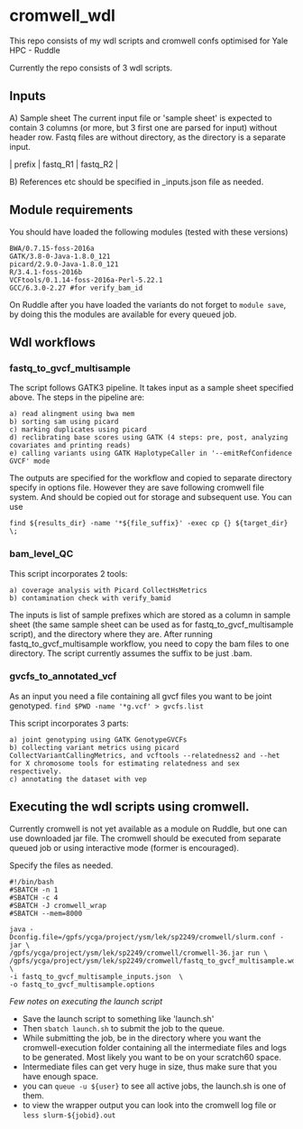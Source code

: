 # cromwell_wdl
This repo consists of my wdl scripts and cromwell confs optimised for Yale HPC - Ruddle

Currently the repo consists of 3 wdl scripts.

## Inputs

A) Sample sheet
The current input file or 'sample sheet' is expected to contain 3 columns (or more, but 3 first one are parsed for input) without header row. Fastq files are without directory, as the directory is a separate input.

| prefix | fastq_R1 | fastq_R2 |

B) References etc should be specified in _inputs.json file as needed.

## Module requirements

You should have loaded the following modules (tested with these versions)

```
BWA/0.7.15-foss-2016a
GATK/3.8-0-Java-1.8.0_121
picard/2.9.0-Java-1.8.0_121
R/3.4.1-foss-2016b
VCFtools/0.1.14-foss-2016a-Perl-5.22.1
GCC/6.3.0-2.27 #for verify_bam_id
```

On Ruddle after you have loaded the variants do not forget to `module save`, by doing this the modules are available for every queued job.

## Wdl workflows
### fastq_to_gvcf_multisample
The script follows GATK3 pipeline. It takes input as a sample sheet specified above. The steps in the pipeline are:
  
    a) read alingment using bwa mem
    b) sorting sam using picard
    c) marking duplicates using picard
    d) reclibrating base scores using GATK (4 steps: pre, post, analyzing covariates and printing reads)
    e) calling variants using GATK HaplotypeCaller in '--emitRefConfidence GVCF' mode
    
The outputs are specified for the workflow and copied to separate directory specify in options file. However they are save following cromwell file system. And should be copied out for storage and subsequent use. You can use

`find ${results_dir} -name '*${file_suffix}' -exec cp {} ${target_dir} \;`

### bam_level_QC
This script incorporates 2 tools: 
    
    a) coverage analysis with Picard CollectHsMetrics
    b) contamination check with verify_bamid
  
The inputs is list of sample prefixes which are stored as a column in sample sheet (the same sample sheet can be used as for fastq_to_gvcf_multisample script), and the directory where they are. After running fastq_to_gvcf_multisample workflow, you need to copy the bam files to one directory. The script currently assumes the suffix to be just .bam.

### gvcfs_to_annotated_vcf

As an input you need a file containing all gvcf files you want to be joint genotyped.
`find $PWD -name '*g.vcf' > gvcfs.list`

This script incorporates 3 parts: 
    
    a) joint genotyping using GATK GenotypeGVCFs
    b) collecting variant metrics using picard CollectVariantCallingMetrics, and vcftools --relatedness2 and --het for X chromosome tools for estimating relatedness and sex respectively.
    c) annotating the dataset with vep
    

## Executing the wdl scripts using cromwell.

Currently cromwell is not yet available as a module on Ruddle, but one can use downloaded jar file. The cromwell should be executed from separate queued job or using interactive mode (former is encouraged).

Specify the files as needed.

```
#!/bin/bash
#SBATCH -n 1
#SBATCH -c 4
#SBATCH -J cromwell_wrap
#SBATCH --mem=8000

java -Dconfig.file=/gpfs/ycga/project/ysm/lek/sp2249/cromwell/slurm.conf -jar \
/gpfs/ycga/project/ysm/lek/sp2249/cromwell/cromwell-36.jar run \
/gpfs/ycga/project/ysm/lek/sp2249/cromwell/fastq_to_gvcf_multisample.wdl \
-i fastq_to_gvcf_multisample_inputs.json  \
-o fastq_to_gvcf_multisample.options
```

*Few notes on executing the launch script*

- Save the launch script to something like 'launch.sh'
- Then `sbatch launch.sh` to submit the job to the queue.
- While submitting the job, be in the directory where you want the cromwell-execution folder containing all the intermediate files and logs to be generated. Most likely you want to be on your scratch60 space.
- Intermediate files can get very huge in size, thus make sure that you have enough space.
- you can `queue -u ${user}` to see all active jobs, the launch.sh is one of them.
- to view the wrapper output you can look into the cromwell log file or `less slurm-${jobid}.out`
